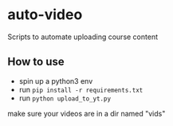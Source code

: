# auto-video
Scripts to automate uploading course content

## How to use
- spin up a python3 env
- run ```pip install -r requirements.txt```
- run ```python upload_to_yt.py```

make sure your videos are in a dir named "vids"
